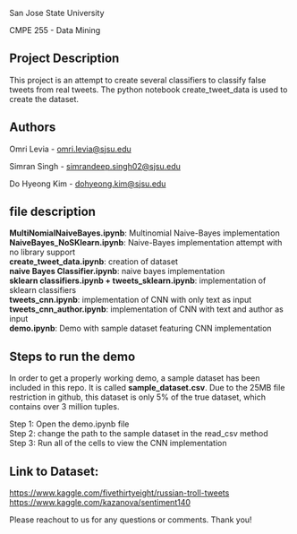 San Jose State University

CMPE 255 - Data Mining

## Project Description
This project is an attempt to create several classifiers to classify false tweets from real tweets.
The python notebook create_tweet_data is used to create the dataset. 


## Authors
Omri Levia - omri.levia@sjsu.edu

Simran Singh - simrandeep.singh02@sjsu.edu

Do Hyeong Kim - dohyeong.kim@sjsu.edu


## file description
<b>MultiNomialNaiveBayes.ipynb</b>: Multinomial Naive-Bayes implementation <br>
<b>NaiveBayes_NoSKlearn.ipynb</b>: Naive-Bayes implementation attempt with no library support <br>
<b>create_tweet_data.ipynb</b>: creation of dataset <br>
<b>naive Bayes Classifier.ipynb</b>: naive bayes implementation<br>
<b>sklearn classifiers.ipynb + tweets_sklearn.ipynb</b>: implementation of sklearn classifiers<br>
<b>tweets_cnn.ipynb</b>: implementation of CNN with only text as input <br>
<b>tweets_cnn_author.ipynb</b>: implementation of CNN with text and author as input<br>
<b>demo.ipynb</b>: Demo with sample dataset featuring CNN implementation


## Steps to run the demo
<p> In order to get a properly working demo, a sample dataset has been included in this repo. It is called <b>sample_dataset.csv</b>.
Due to the 25MB file restriction in github, this dataset is only 5% of the true dataset, which contains over 3 million tuples.
</p>
 Step 1: Open the demo.ipynb file <br>
 Step 2: change the path to the sample dataset in the read_csv method <br>
 Step 3: Run all of the cells to view the CNN implementation <br>

## Link to Dataset: 
https://www.kaggle.com/fivethirtyeight/russian-troll-tweets <br>
https://www.kaggle.com/kazanova/sentiment140 <br> 

Please reachout to us for any questions or comments. Thank you!
